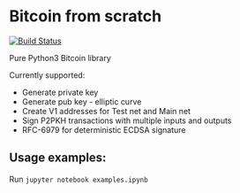 # Bitcoin from scratch 

[![Build Status](https://travis-ci.org/gustavonalle/bfs.svg?branch=master)](https://travis-ci.org/gustavonalle/bfs/)

Pure Python3 Bitcoin library

Currently supported:

* Generate private key
* Generate pub key - elliptic curve
* Create V1 addresses for Test net and Main net
* Sign P2PKH transactions with multiple inputs and outputs
* RFC-6979 for deterministic ECDSA signature

## Usage examples:

Run  ```jupyter notebook examples.ipynb``` 
